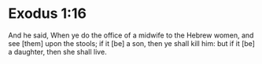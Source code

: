 # Exodus 1:16

And he said, When ye do the office of a midwife to the Hebrew women, and see [them] upon the stools; if it [be] a son, then ye shall kill him: but if it [be] a daughter, then she shall live.